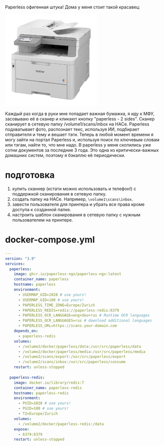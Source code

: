 Paperless офигенная штука! Дома у меня стоит такой красавец:

<img src="https://github.com/ageev/SmartHome/raw/master/Pictures/MFC-L8390CDW_L.jpg" alt="Brother MFC-L8390CDW" width="300">

Каждый раз когда в руки мне попадает важная бумажка, я иду к МФУ, засовываю её в сканер и кликают кнопку "paperless - 2 sides". Сканер сканирует в сетевую папку /volume1/scans/inbox на НАСе. Paperless подхватывает фото, распознает текс, используя ИИ, подбирает отправителя и тему и вешает тэги. Теперь в любой момент времени я могу зайти на портал Paperless и, используя поиск по ключевым словам или тэгам, найти то, что мне надо. В paperless у меня скопились уже сотни документов за последние 3 года. Это одна из критически-важных домашних систем, поэтому я бэкаплю её периодически. 

# подготовка
1. купить сканнер (кстати можно использовать и телефон!) с поддержкой сканирования в сетевую папку.
2. создать папку на НАСе. Например, ```\volume1\scans\inbox```.
3. завести пользователя для принтера и убрать все права кроме доступа к созданной папке.
4. настроить шаблон сканирования в сетевую папку с нужным пользователем на принтере. 

# docker-compose.yml
```yaml
---
version: "3.9"
services:
  paperless:
    image: ghcr.io/paperless-ngx/paperless-ngx:latest
    container_name: paperless
    hostname: paperless
    environment:
      - USERMAP_UID=1028 # use yours!
      - USERMAP_GID=100 # use yours!
      - PAPERLESS_TIME_ZONE=Europe/Zurich
      - PAPERLESS_REDIS=redis://paperless-redis:6379
      - PAPERLESS_OCR_LANGUAGE=eng+deu+rus # Runtime OCR languages
      - PAPERLESS_OCR_LANGUAGES=rus # download additional languages
      - PAPERLESS_URL=https://scans.your-domain.com
    depends_on:
      - paperless-redis
    volumes:
      - /volume2/docker/paperless/data:/usr/src/paperless/data
      - /volume2/docker/paperless/media:/usr/src/paperless/media
      - /volume2/scans/export:/usr/src/paperless/export
      - /volume2/scans/inbox:/usr/src/paperless/consume
    restart: unless-stopped

  paperless-redis:
    image: docker.io/library/redis:7
    container_name: paperless-redis
    hostname: paperless-redis
    environment:
      - PUID=1028 # use yours!
      - PGID=100 # use yours!
      - TZ=Europe/Zurich
    volumes:
      - /volume2/docker/paperless-redis:/data
    expose:
      - 6379:6379
    restart: unless-stopped
```
